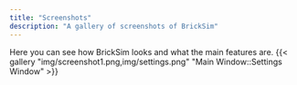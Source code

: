 ```yaml
---
title: "Screenshots"
description: "A gallery of screenshots of BrickSim"
---
```

Here you can see how BrickSim looks and what the main features are.
{{< gallery "img/screenshot1.png,img/settings.png" "Main Window::Settings Window" >}}